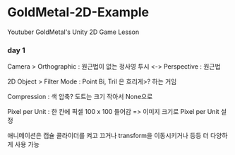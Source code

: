 # GoldMetal-2D-Example
Youtuber GoldMetal's Unity 2D Game Lesson


### day 1
Camera > Orthographic : 원근법이 없는 정사영 투시
<-> Perspective : 원근법

2D Object > Filter Mode :  Point 
Bi, Tril 은 흐리게>? 하는 거임 

Compression : 색 압축? 도트는 크기 작아서 None으로 

Pixel per Unit : 한 칸에 픽셀 100 x 100 들어감 
=> 이미지 크기로 Pixel per Unit 설정 

애니메이션은 캡슐 콜라이더를 켜고 끄거나 transform을 
이동시키거나 등등 더 다양하게 사용 가능
